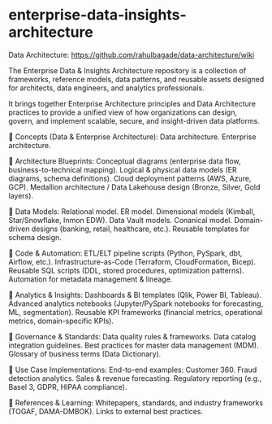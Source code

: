 # enterprise-data-insights-architecture
Data Architecture: https://github.com/rahulbagade/data-architecture/wiki

The Enterprise Data & Insights Architecture repository is a collection of frameworks, reference models, data patterns, and reusable assets designed for architects, data engineers, and analytics professionals.

It brings together Enterprise Architecture principles and Data Architecture practices to provide a unified view of how organizations can design, govern, and implement scalable, secure, and insight-driven data platforms.

📂 Concepts (Data & Enterprise Architecture):
  Data architecture.
  Enterprise architecture.
  
📂 Architecture Blueprints:
  Conceptual diagrams (enterprise data flow, business-to-technical mapping).
  Logical & physical data models (ER diagrams, schema definitions).
  Cloud deployment patterns (AWS, Azure, GCP).
  Medallion architecture / Data Lakehouse design (Bronze, Silver, Gold layers).

📂 Data Models:
  Relational model.
  ER model.
  Dimensional models (Kimball, Star/Snowflake, Inmon EDW).
  Data Vault models.
  Conanical model.
  Domain-driven designs (banking, retail, healthcare, etc.).
  Reusable templates for schema design.

📂 Code & Automation:
  ETL/ELT pipeline scripts (Python, PySpark, dbt, Airflow, etc.).
  Infrastructure-as-Code (Terraform, CloudFormation, Bicep).
  Reusable SQL scripts (DDL, stored procedures, optimization patterns).
  Automation for metadata management & lineage.
  
📂 Analytics & Insights:
  Dashboards & BI templates (Qlik, Power BI, Tableau).
  Advanced analytics notebooks (Jupyter/PySpark notebooks for forecasting, ML, segmentation).
  Reusable KPI frameworks (financial metrics, operational metrics, domain-specific KPIs).

📂 Governance & Standards:
  Data quality rules & frameworks.
  Data catalog integration guidelines.
  Best practices for master data management (MDM).
  Glossary of business terms (Data Dictionary).

📂 Use Case Implementations:
  End-to-end examples:
  Customer 360.
  Fraud detection analytics.
  Sales & revenue forecasting.
  Regulatory reporting (e.g., Basel 3, GDPR, HIPAA compliance).

📂 References & Learning:
  Whitepapers, standards, and industry frameworks (TOGAF, DAMA-DMBOK).
  Links to external best practices.
